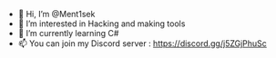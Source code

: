 - 👋 Hi, I’m @Ment1sek
- 👀 I’m interested in Hacking and making tools
- 🌱 I’m currently learning C#
- 📫 You can join my Discord server : https://discord.gg/j5ZGjPhuSc

<!---
Ment1sek/Ment1sek is a ✨ special ✨ repository because its `README.md` (this file) appears on your GitHub profile.
You can click the Preview link to take a look at your changes.
--->
